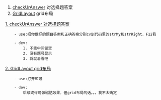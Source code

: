 1. [checkUrAnswer](#1)  对选择题答案
2. [GridLayout](#2)  grid布局


     
<a id='1' href='https://holykillin.github.io/something/checkUrAnswer.html'>
    1. checkUrAnswer  对选择题答案</a>

        - use:把你做好的题目答案和正确答案分别cv到代码里的strMy和strRight，F12看

        - dev:  
            1. 不能中间留空
            2. 没有题号显示
            3. 将就着看吧
<a id='2' href='https://holykillin.github.io/something/GridLayout/index.html'>
    2. GridLayout  grid布局</a>

        - use:打开即可

        - dev:  
            后续或许可做磁贴效果，但grid布局的话。。。我不太确定

